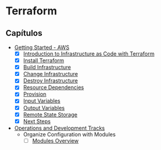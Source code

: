 # Terraform

## Capítulos

- [Getting Started - AWS](https://learn.hashicorp.com/terraform#getting-started)
  - [x] [Introduction to Infrastructure as Code with Terraform](https://learn.hashicorp.com/terraform/getting-started/intro)
  - [x] [Install Terraform](https://learn.hashicorp.com/terraform/getting-started/install)
  - [x] [Build Infrastructure](https://learn.hashicorp.com/terraform/getting-started/build)
  - [x] [Change Infrastructure](https://learn.hashicorp.com/terraform/getting-started/change)
  - [x] [Destroy Infrastructure](https://learn.hashicorp.com/terraform/getting-started/destroy)
  - [x] [Resource Dependencies](https://learn.hashicorp.com/terraform/getting-started/dependencies)
  - [x] [Provision](https://learn.hashicorp.com/terraform/getting-started/provision)
  - [x] [Input Variables](https://learn.hashicorp.com/terraform/getting-started/variables)
  - [x] [Output Variables](https://learn.hashicorp.com/terraform/getting-started/outputs)
  - [x] [Remote State Storage](https://learn.hashicorp.com/terraform/getting-started/remote)
  - [x] [Next Steps](https://learn.hashicorp.com/terraform/getting-started/next-steps)
- [Operations and Development Tracks](https://learn.hashicorp.com/terraform#operations-and-development)
  - Organize Configuration with Modules
    - [ ] [Modules Overview](https://learn.hashicorp.com/terraform/modules/modules-overview)
